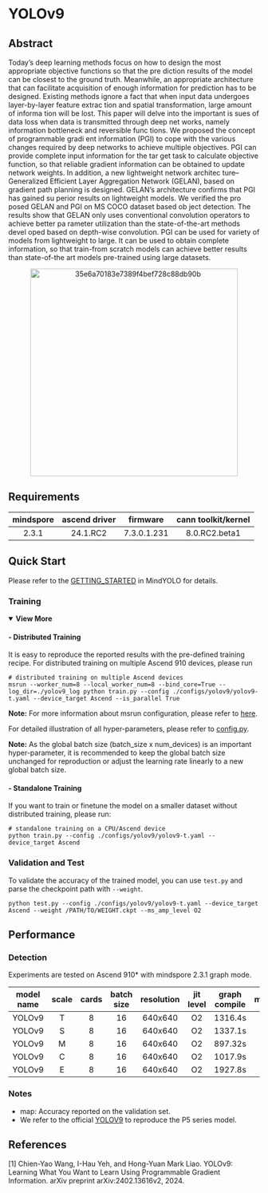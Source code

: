 # YOLOv9

## Abstract
 Today’s deep learning methods focus on how to design
 the most appropriate objective functions so that the pre
diction results of the model can be closest to the ground
 truth. Meanwhile, an appropriate architecture that can
 facilitate acquisition of enough information for prediction
 has to be designed. Existing methods ignore a fact that
 when input data undergoes layer-by-layer feature extrac
tion and spatial transformation, large amount of informa
tion will be lost. This paper will delve into the important is
sues of data loss when data is transmitted through deep net
works, namely information bottleneck and reversible func
tions. We proposed the concept of programmable gradi
ent information (PGI) to cope with the various changes
 required by deep networks to achieve multiple objectives.
 PGI can provide complete input information for the tar
get task to calculate objective function, so that reliable
 gradient information can be obtained to update network
 weights. In addition, a new lightweight network architec
ture– Generalized Efficient Layer Aggregation Network
 (GELAN), based on gradient path planning is designed.
 GELAN’s architecture confirms that PGI has gained su
perior results on lightweight models. We verified the pro
posed GELAN and PGI on MS COCO dataset based ob
ject detection. The results show that GELAN only uses
 conventional convolution operators to achieve better pa
rameter utilization than the state-of-the-art methods devel
oped based on depth-wise convolution. PGI can be used
 for variety of models from lightweight to large. It can be
 used to obtain complete information, so that train-from
scratch models can achieve better results than state-of-the
art models pre-trained using large datasets.

<div align=center>
<img width="416" alt="35e6a70183e7389f4bef728c88db90b" src="https://github.com/user-attachments/assets/f78a9032-b032-44ca-9ef8-b624750603d4">
</div>

## Requirements

| mindspore | ascend driver | firmware     | cann toolkit/kernel |
| :-------: | :-----------: | :----------: |:-------------------:|
| 2.3.1     | 24.1.RC2      | 7.3.0.1.231  |   8.0.RC2.beta1     |

## Quick Start

Please refer to the [GETTING_STARTED](https://github.com/mindspore-lab/mindyolo/blob/master/GETTING_STARTED.md) in MindYOLO for details.

### Training

<details open>
<summary><b>View More</b></summary>

#### - Distributed Training

It is easy to reproduce the reported results with the pre-defined training recipe. For distributed training on multiple Ascend 910 devices, please run
```shell
# distributed training on multiple Ascend devices
msrun --worker_num=8 --local_worker_num=8 --bind_core=True --log_dir=./yolov9_log python train.py --config ./configs/yolov9/yolov9-t.yaml --device_target Ascend --is_parallel True
```

**Note:** For more information about msrun configuration, please refer to [here](https://www.mindspore.cn/tutorials/experts/zh-CN/r2.3.1/parallel/msrun_launcher.html).

For detailed illustration of all hyper-parameters, please refer to [config.py](https://github.com/mindspore-lab/mindyolo/blob/master/mindyolo/utils/config.py).

**Note:**  As the global batch size  (batch_size x num_devices) is an important hyper-parameter, it is recommended to keep the global batch size unchanged for reproduction or adjust the learning rate linearly to a new global batch size.

#### - Standalone Training

If you want to train or finetune the model on a smaller dataset without distributed training, please run:

```shell
# standalone training on a CPU/Ascend device
python train.py --config ./configs/yolov9/yolov9-t.yaml --device_target Ascend
```

</details>

### Validation and Test

To validate the accuracy of the trained model, you can use `test.py` and parse the checkpoint path with `--weight`.

```
python test.py --config ./configs/yolov9/yolov9-t.yaml --device_target Ascend --weight /PATH/TO/WEIGHT.ckpt --ms_amp_level O2
```

## Performance


### Detection


Experiments are tested on Ascend 910* with mindspore 2.3.1 graph mode.

|  model name  |  scale  | cards  | batch size | resolution |  jit level  | graph compile | ms/step | img/s  |  map  |          recipe              |                                                       weight                                                       |
|  :--------:  |  :---:  |  :---: |   :---:    |   :---:    |    :---:    |     :---:     |  :---:  |  :---: |:-----:|          :---:               |:------------------------------------------------------------------------------------------------------------------:|
|    YOLOv9    |    T    |    8   |     16     |  640x640   |     O2      |    1316.4s    | 350 | 365.71 | 37.3% |    [yaml](./yolov9-t.yaml)    | [weights](https://download-mindspore.osinfra.cn/toolkits/mindyolo/yolov9/yolov9t_500e_MAP373-c0ee5cbc.ckpt) |
|    YOLOv9    |    S    |    8   |     16     |  640x640   |     O2      |    1337.1s    | 377 | 339.52 | 46.3% |    [yaml](./yolov9-s.yaml)    | [weights](https://download-mindspore.osinfra.cn/toolkits/mindyolo/yolov9/yolov9s_500e_MAP463-b3cb691d.ckpt) |
|    YOLOv9    |    M    |    8   |     16     |  640x640   |     O2      |    897.32s    | 499 | 256.51 | 51.4% |    [yaml](./yolov9-m.yaml)    | [weights](https://download-mindspore.osinfra.cn/toolkits/mindyolo/yolov9/yolov9m_500e_MAP514-86aa8761.ckpt) |
|    YOLOv9    |    C    |    8   |     16     |  640x640   |     O2      |    1017.9s    | 627 | 204.15 | 52.6% |    [yaml](./yolov9-c.yaml)    | [weights](https://download-mindspore.osinfra.cn/toolkits/mindyolo/yolov9/yolov9c_500e_MAP526-ff7bdf68.ckpt) |
|    YOLOv9    |    E    |    8   |     16     |  640x640   |     O2      |    1927.8s    | 826 | 154.96 | 55.1% |    [yaml](./yolov9-e.yaml)    | [weights](https://download-mindspore.osinfra.cn/toolkits/mindyolo/yolov9/yolov9e_500e_MAP551-6b55c121.ckpt) |




### Notes

- map: Accuracy reported on the validation set.
- We refer to the official [YOLOV9](https://github.com/WongKinYiu/yolov9) to reproduce the P5 series model.

## References

<!--- Guideline: Citation format should follow GB/T 7714. -->
[1] Chien-Yao Wang, I-Hau Yeh, and Hong-Yuan Mark Liao. YOLOv9: Learning What You Want to Learn
 Using Programmable Gradient Information. arXiv preprint arXiv:2402.13616v2, 2024.

